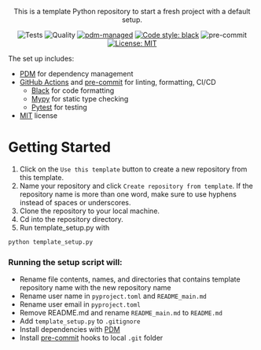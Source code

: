 <div align="center">

This is a template Python repository to start a fresh project with a default setup.

![Tests](https://github.com/oedokumaci/template-python/actions/workflows/tests.yml/badge.svg)
![Quality](https://github.com/oedokumaci/template-python/actions/workflows/quality.yml/badge.svg)
[![pdm-managed](https://img.shields.io/badge/pdm-managed-blueviolet)](https://pdm.fming.dev)
[![Code style: black](https://img.shields.io/badge/code%20style-black-000000.svg)](https://github.com/psf/black)
![pre-commit](https://img.shields.io/badge/pre--commit-enabled-brightgreen?logo=pre-commit&logoColor=white)
[![License: MIT](https://img.shields.io/badge/License-MIT-yellow.svg)](https://opensource.org/licenses/MIT)

</div>

The set up includes:

- [PDM](https://pdm.fming.dev/latest/) for dependency management
- [GitHub Actions](https://github.com/features/actions) and [pre-commit](https://pre-commit.com/) for linting, formatting, CI/CD
  - [Black](https://black.readthedocs.io/en/stable/#) for code formatting
  - [Mypy](https://mypy.readthedocs.io/en/stable/) for static type checking
  - [Pytest](https://docs.pytest.org/) for testing
- [MIT](https://en.wikipedia.org/wiki/MIT_License) license


# Getting Started

1. Click on the `Use this template` button to create a new repository from this template.
2. Name your repository and click `Create repository from template`. If the repository name is more than one word, make sure to use hyphens instead of spaces or underscores.
3. Clone the repository to your local machine.
4. Cd into the repository directory.
5. Run template_setup.py with
```bash
python template_setup.py
```

### Running the setup script will:
 - Rename file contents, names, and directories that contains template repository name with the new repository name
 - Rename user name in `pyproject.toml` and `README_main.md`
 - Rename user email in `pyproject.toml`
 - Remove README.md and rename `README_main.md` to `README.md`
 - Add `template_setup.py` to `.gitignore`
 - Install dependencies with [PDM](https://pdm.fming.dev/latest/)
 - Install [pre-commit](https://pre-commit.com/) hooks to local `.git` folder
